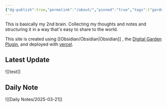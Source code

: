 ```yaml
---
{"dg-publish":true,"permalink":"/about/","pinned":"true","tags":["gardenEntry"]}
---
```



This is basically my 2nd brain. Collecting my thoughts and notes and structuring it in a way that's easy to share to the world. 

This site is created using [[Obsidian/Obsidian|Obsidian]] , the [Digital Garden Plugin](https://dg-docs.ole.dev/), and deployed with [vercel](https://vercel.com/). 

## Latest Update
![[test]]

## Daily Note
![[Daily Notes/2025-03-21]]

